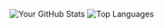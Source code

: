 ![Your GitHub Stats](https://github-readme-stats.vercel.app/api?username=Romina-Degan&show_icons=true&theme=radical)
![Top Languages](https://github-readme-stats.vercel.app/api/top-langs/?username=Romina-Degan&layout=compact&theme=radical)
